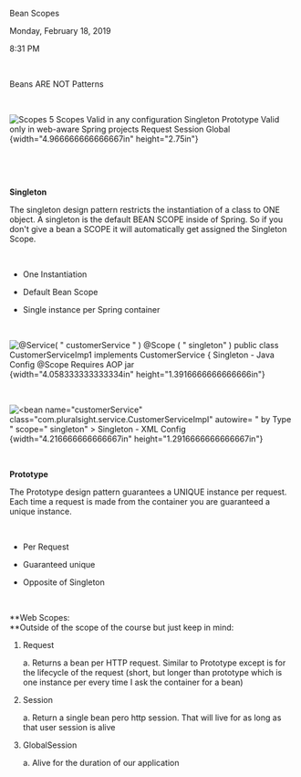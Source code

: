 Bean Scopes

Monday, February 18, 2019

8:31 PM

 

Beans ARE NOT Patterns

 

![Scopes 5 Scopes Valid in any configuration Singleton Prototype Valid only in web-aware Spring projects Request Session Global ](005_Bean_Scopes_000.png){width="4.966666666666667in" height="2.75in"}

 

 

**Singleton**

The singleton design pattern restricts the instantiation of a class to ONE object. A singleton is the default BEAN SCOPE inside of Spring. So if you don\'t give a bean a SCOPE it will automatically get assigned the Singleton Scope.

 

-   One Instantiation

-   Default Bean Scope

-   Single instance per Spring container

 

![\@Service( \" customerService \" ) \@Scope ( \" singleton\" ) public class CustomerServiceImp1 implements CustomerService { Singleton - Java Config \@Scope Requires AOP jar ](005_Bean_Scopes_001.png){width="4.058333333333334in" height="1.3916666666666666in"}

 

![\<bean name=\"customerService\" class=\"com.pluralsight.service.CustomerServiceImpI\" autowire= \" by Type \" scope=\" singleton\" \> Singleton - XML Config ](005_Bean_Scopes_002.png){width="4.216666666666667in" height="1.2916666666666667in"}

 

**Prototype**

The Prototype design pattern guarantees a UNIQUE instance per request. Each time a request is made from the container you are guaranteed a unique instance.

 

-   Per Request

-   Guaranteed unique

-   Opposite of Singleton

 

**Web Scopes:\
**Outside of the scope of the course but just keep in mind:

1.  Request

    a.  Returns a bean per HTTP request. Similar to Prototype except is for the lifecycle of the request (short, but longer than prototype which is one instance per every time I ask the container for a bean)

2.  Session

    a.  Return a single bean pero http session. That will live for as long as that user session is alive

3.  GlobalSession

    a.  Alive for the duration of our application

 
